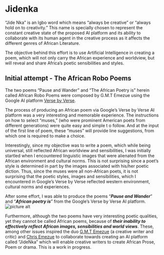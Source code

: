 # Jidenka
“Jide Nka” is an Igbo word which means “always be creative” or “always hold on to creativity.” This name is specially chosen to represent the constant creative state of the proposed AI platform and its ability to collaborate with its human agent in the creative process as it affects the different genres of African Literature. 

The objective behind this effort is to use Artificial Intelligence in creating a poem, which will not only carry the African experience and worldview, but will reveal and share Africa’s poetic sensibilities and styles.


## Initial attempt - The African Robo Poems 

The two poems “Pause and Wander” and “The African Poetry is” herein called African Robo Poems  were composed by G.M.T Emezue using the Google AI platform [Verse by Verse](https://sites.research.google/versebyverse/). 

The process of producing an African poem via Google’s Verse by Verse AI platform was a very interesting and memorable experience. The instructions on how to select “muses,” (who were prominent American poets from different generations) were quite easy and simple t o follow. And at the input of the first line of poem, these “muses” will provide line suggestions, from which one is required to make a choice. 

Interestingly, since my objective was to write a poem, which while being universal, still reflected African worldview and sensibilities, I was initially startled when I encountered linguistic images that were alienated from the African environment and cultural norms. This is not surprising since a poet’s style is determined in part by the images associated with his/her poetic diction. Thus, since the muses were all non-African poets, it is not surprising that the poetic styles, images and sensibilities, which I encountered in Google’s Verse by Verse reflected western environment, cultural norms and experiences.  

After some effort, I was able to produce the poems “***Pause and Wander***” and “***African poetry is***” from the Google’s Verse by Verse AI platform. 
![picture alt](./artworks/pause_and_wonder "Pause and Wander")

Furthermore, although the two poems have very interesting poetic qualities, yet they cannot be called African poems, because of ***their inability to effectively reflect African images, sensibilities and world views***. These, among other issues inspired the duo [G.M.T Emezue](https://www.gmtemezue.com/) (a creative writer and critic) and [Chris Emezue](https://mila.quebec/en/person/chris-emezue/) to collaborate towards creating an AI platform called “JideNka” which will enable creative writers to create African Prose, Poem or drama. This is a work in progress.
